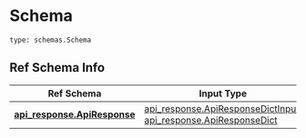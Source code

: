 # Schema
```
type: schemas.Schema
```

## Ref Schema Info
Ref Schema | Input Type | Output Type
---------- | ---------- | -----------
[**api_response.ApiResponse**](../../../../../../../../components/schema/api_response.md) | [api_response.ApiResponseDictInput](../../../../../../../../components/schema/api_response.md#apiresponsedictinput), [api_response.ApiResponseDict](../../../../../../../../components/schema/api_response.md#apiresponsedict) | [api_response.ApiResponseDict](../../../../../../../../components/schema/api_response.md#apiresponsedict)
